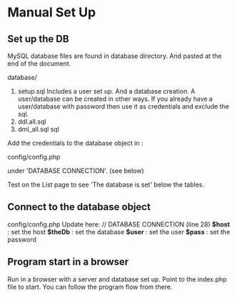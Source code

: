 <h1>Manual Set Up </h1>
<h2>Set up the DB </h2>
MySQL database files are found in database directory.
And pasted at the end of the document.

database/ 
1.	setup.sql
Includes a user set up. And a database creation.
A user/database can be created in other ways.
If you already have a user/database with password then use it as credentials and exclude the sql.
2.	ddl.all.sql
3.	dml_all.sql sql

Add the credentials to the database object in :

config/config.php 

under 'DATABASE CONNECTION'. (see below)

Test on the List page to see 'The database is set' below the tables. 

<h2>Connect to the database object</h2>
config/config.php 
Update here: // DATABASE CONNECTION (line 28)
<b>$host</b> : set the host 
<b>$theDb</b> : set the database 
<b>$user</b> : set the user 
<b>$pass</b> : set the password

<h2>Program start in a browser</h2>
Run in a browser with a server and database set up. 
Point to the index.php file to start.  
You can follow the program flow from there.






